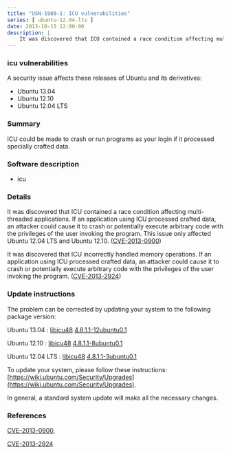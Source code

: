 ```yaml
---
title: "USN-1989-1: ICU vulnerabilities"
series: [ ubuntu-12.04-lts ]
date: 2013-10-15 12:00:00
description: |
    It was discovered that ICU contained a race condition affecting multi- threaded applications. If an application using ICU processed crafted data, an attacker could cause it to crash or potentially execute arbitrary code with the privileges of the user invoking the program. This issue only affected Ubuntu 12.04 LTS and Ubuntu 12.10. ([CVE-2013-0900](http://people.ubuntu.com/~ubuntu-security/cve/CVE-2013-0900))
--- 
```

 
### icu vulnerabilities

A security issue affects these releases of Ubuntu and its derivatives:

* Ubuntu 13.04
* Ubuntu 12.10
* Ubuntu 12.04 LTS

### Summary

ICU could be made to crash or run programs as your login if it processed specially crafted data.

### Software description

* icu 

### Details

It was discovered that ICU contained a race condition affecting multi- threaded applications. If an application using ICU processed crafted data, an attacker could cause it to crash or potentially execute arbitrary code with the privileges of the user invoking the program. This issue only affected Ubuntu 12.04 LTS and Ubuntu 12.10. ([CVE-2013-0900](http://people.ubuntu.com/~ubuntu-security/cve/CVE-2013-0900))

It was discovered that ICU incorrectly handled memory operations. If an application using ICU processed crafted data, an attacker could cause it to crash or potentially execute arbitrary code with the privileges of the user invoking the program. ([CVE-2013-2924](http://people.ubuntu.com/~ubuntu-security/cve/CVE-2013-2924)) 

### Update instructions

The problem can be corrected by updating your system to the following package version:

Ubuntu 13.04
 : [libicu48](https://launchpad.net/ubuntu/+source/icu) <span> [4.8.1.1-12ubuntu0.1](https://launchpad.net/ubuntu/+source/icu/4.8.1.1-12ubuntu0.1) </span> 

Ubuntu 12.10
 : [libicu48](https://launchpad.net/ubuntu/+source/icu) <span> [4.8.1.1-8ubuntu0.1](https://launchpad.net/ubuntu/+source/icu/4.8.1.1-8ubuntu0.1) </span> 

Ubuntu 12.04 LTS
 : [libicu48](https://launchpad.net/ubuntu/+source/icu) <span> [4.8.1.1-3ubuntu0.1](https://launchpad.net/ubuntu/+source/icu/4.8.1.1-3ubuntu0.1) </span> 

To update your system, please follow these instructions: [https://wiki.ubuntu.com/Security/Upgrades](https://wiki.ubuntu.com/Security/Upgrades).

In general, a standard system update will make all the necessary changes. 

### References

 [CVE-2013-0900](http://people.ubuntu.com/~ubuntu-security/cve/CVE-2013-0900), 

 [CVE-2013-2924](http://people.ubuntu.com/~ubuntu-security/cve/CVE-2013-2924)
 
